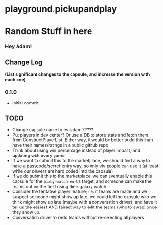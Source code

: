 # playground.pickupandplay
# Random Stuff in here

### Hey Adam!


## Change Log
#### (List significant changes to the capsule, and increase the version with each one)

### 0.1.0
- initial commit


## TODO
- Change capsule name to eviladam.?????
- Put players in dev center? Or use a DB to store stats and fetch them from ConstructPlayerList. Either way, it would be better to do this than have their names/ratings in a public github repo
- Think about using win percentage instead of player impact, and updating with every game
- If we want to submit this to the marketplace, we should find a way to have a passcode/secret entry way, so only viv people can use it (at least while our players are hard coded into the capsule)
- If we do submit this to the marketplace, we can eventually enable this capsule for the `bixby-watch-en-US` target, and someone can make the teams out on the field using their galaxy watch
- Consider the tentative player feature; i.e. if teams are made and we suspect someone might show up late, we could tell the capsule who we think might show up late (maybe with a conversation driver), and have it tell us the easiest AND fairest way to edit the teams (who to swap) once they show up.
- Conversation driver to redo teams without re-selecting all players
